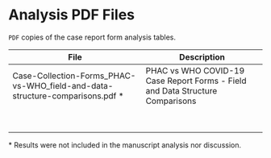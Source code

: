 # Analysis PDF Files
`PDF` copies of the case report form analysis tables.

| File | Description |
| --- | --- |
| Case-Collection-Forms_PHAC-vs-WHO_field-and-data-structure-comparisons.pdf * | PHAC vs WHO COVID-19 Case Report Forms - Field and Data Structure Comparisons |
|  |  |
|  |  |
|  |  |
|  |  |
|  |  |
|  |  |
|  |  |
|  |  |

\* Results were not included in the manuscript analysis nor discussion.
